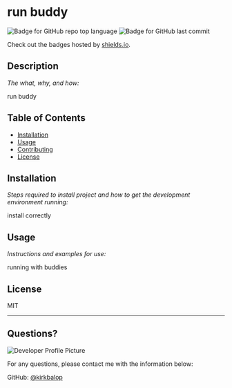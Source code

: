 # run buddy
  ![Badge for GitHub repo top language](https://img.shields.io/github/languages/top/kirkbalop/http://github.com/kirkbalop/run-buddy?style=flat&logo=appveyor) ![Badge for GitHub last commit](https://img.shields.io/github/last-commit/kirkbalop/http://github.com/kirkbalop/run-buddy?style=flat&logo=appveyor)
  
  Check out the badges hosted by [shields.io](https://shields.io/).
  
  
  ## Description 
  
  *The what, why, and how:* 
  
  run buddy
  ## Table of Contents
  * [Installation](#installation)
  * [Usage](#usage)
  * [Contributing](#contributing)
  * [License](#license)
  
  ## Installation
  
  *Steps required to install project and how to get the development environment running:*
  
  install correctly
  
  ## Usage 
  
  *Instructions and examples for use:*
  
  running with buddies
  
  ## License
  
  MIT
  
  ---
  
  ## Questions?
  
  ![Developer Profile Picture](https://avatars.githubusercontent.com/u/72714206?v=4) 
  
  For any questions, please contact me with the information below:
 
  GitHub: [@kirkbalop](https://api.github.com/users/kirkbalop)
  